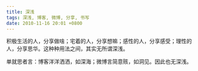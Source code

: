 ```yaml
---
title: 深浅
tags: 深浅, 博客, 微博, 分享, 书写
date: 2010-11-16 20:01 +0800
---
```



积极生活的人，分享做啥；宅着的人，分享想嘛；感性的人，分享感受；理性的人，分享思华。这种种用法之间，其实无所谓深浅。

单就思者言：博客洋洋洒洒，如深海；微博言简意赅，如洞见。因此也无深浅。

